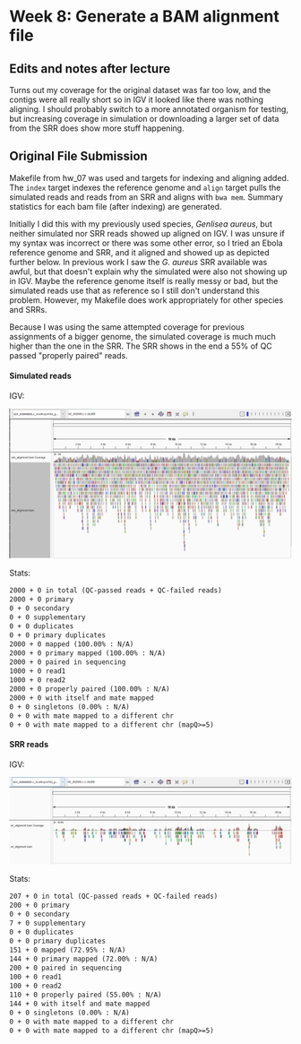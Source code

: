 # Week 8: Generate a BAM alignment file

## Edits and notes after lecture

Turns out my coverage for the original dataset was far too low, and the contigs were all really short so in IGV it looked like there was nothing aligning. I should probably switch to a more annotated organism for testing, but increasing coverage in simulation or downloading a larger set of data from the SRR does show more stuff happening. 


## Original File Submission

Makefile from hw_07 was used and targets for indexing and aligning added. The ```index``` target indexes the reference genome and ```align``` target pulls the simulated reads and reads from an SRR and aligns with ```bwa mem```. Summary statistics for each bam file (after indexing) are generated. 

Initially I did this with my previously used species, *Genlisea aureus*, but neither simulated nor SRR reads showed up aligned on IGV. I was unsure if my syntax was incorrect or there was some other error, so I tried an Ebola reference genome and SRR, and it aligned and showed up as depicted further below. In previous work I saw the *G. aureus* SRR available was awful, but that doesn't explain why the simulated were also not showing up in IGV. Maybe the reference genome itself is really messy or bad, but the simulated reads use that as reference so I still don't understand this problem. However, my Makefile does work appropriately for other species and SRRs. 

Because I was using the same attempted coverage for previous assignments of a bigger genome, the simulated coverage is much much higher than the one in the SRR. The SRR shows in the end a 55% of QC passed "properly paired" reads. 

#### Simulated reads

IGV: 

![](screenshots/sim_alignments.PNG)

Stats: 

```
2000 + 0 in total (QC-passed reads + QC-failed reads)
2000 + 0 primary
0 + 0 secondary
0 + 0 supplementary
0 + 0 duplicates
0 + 0 primary duplicates
2000 + 0 mapped (100.00% : N/A)
2000 + 0 primary mapped (100.00% : N/A)
2000 + 0 paired in sequencing
1000 + 0 read1
1000 + 0 read2
2000 + 0 properly paired (100.00% : N/A)
2000 + 0 with itself and mate mapped
0 + 0 singletons (0.00% : N/A)
0 + 0 with mate mapped to a different chr
0 + 0 with mate mapped to a different chr (mapQ>=5)
```
#### SRR reads

IGV: 

![](screenshots/srr_alignments.PNG)

Stats: 

```
207 + 0 in total (QC-passed reads + QC-failed reads)
200 + 0 primary
0 + 0 secondary
7 + 0 supplementary
0 + 0 duplicates
0 + 0 primary duplicates
151 + 0 mapped (72.95% : N/A)
144 + 0 primary mapped (72.00% : N/A)
200 + 0 paired in sequencing
100 + 0 read1
100 + 0 read2
110 + 0 properly paired (55.00% : N/A)
144 + 0 with itself and mate mapped
0 + 0 singletons (0.00% : N/A)
0 + 0 with mate mapped to a different chr
0 + 0 with mate mapped to a different chr (mapQ>=5)
```

